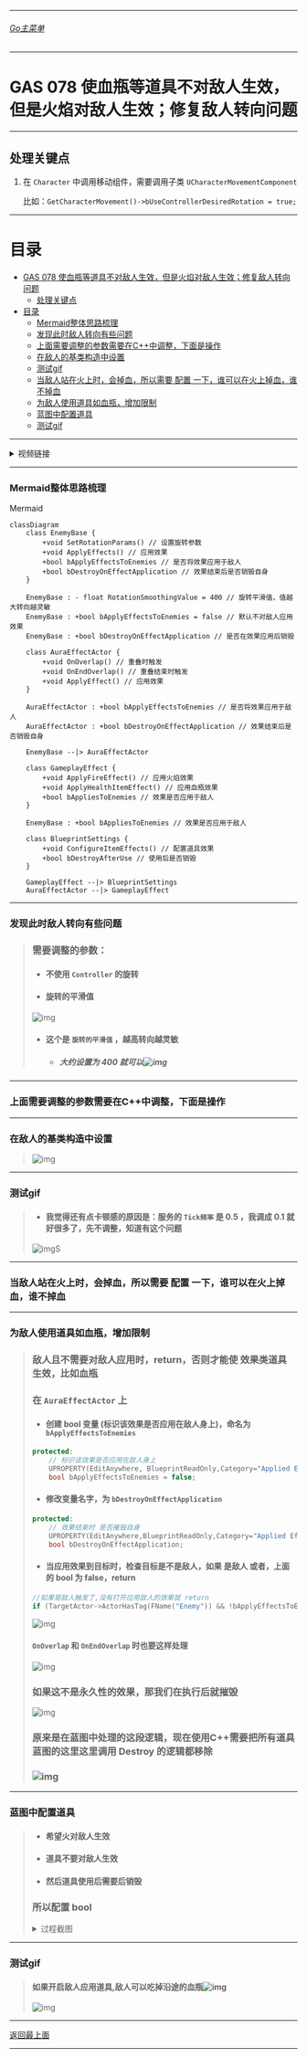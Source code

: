 ___________________________________________________________________________________________
###### [Go主菜单](../MainMenu.md)
___________________________________________________________________________________________

# GAS 078 使血瓶等道具不对敌人生效，但是火焰对敌人生效；修复敌人转向问题

___________________________________________________________________________________________

## 处理关键点

1. 在 `Character` 中调用移动组件，需要调用子类 `UCharacterMovementComponent`

   比如：`GetCharacterMovement()->bUseControllerDesiredRotation = true;`

___________________________________________________________________________________________

# 目录


- [GAS 078 使血瓶等道具不对敌人生效，但是火焰对敌人生效；修复敌人转向问题](#gas-078-使血瓶等道具不对敌人生效但是火焰对敌人生效修复敌人转向问题)
  - [处理关键点](#处理关键点)
- [目录](#目录)
    - [Mermaid整体思路梳理](#mermaid整体思路梳理)
    - [发现此时敌人转向有些问题](#发现此时敌人转向有些问题)
    - [上面需要调整的参数需要在C++中调整，下面是操作](#上面需要调整的参数需要在c中调整下面是操作)
    - [在敌人的基类构造中设置](#在敌人的基类构造中设置)
    - [测试gif](#测试gif)
    - [当敌人站在火上时，会掉血，所以需要 配置 一下，谁可以在火上掉血，谁不掉血](#当敌人站在火上时会掉血所以需要-配置-一下谁可以在火上掉血谁不掉血)
    - [为敌人使用道具如血瓶，增加限制](#为敌人使用道具如血瓶增加限制)
    - [蓝图中配置道具](#蓝图中配置道具)
    - [测试gif](#测试gif-1)



___________________________________________________________________________________________

<details>
<summary>视频链接</summary>

[6. AI and Effect Actors_哔哩哔哩_bilibili](https://www.bilibili.com/video/BV1JD421E7yC?p=166&vd_source=9e1e64122d802b4f7ab37bd325a89e6c)

------

</details>

___________________________________________________________________________________________

### Mermaid整体思路梳理

Mermaid

```mermaid
classDiagram
    class EnemyBase {
        +void SetRotationParams() // 设置旋转参数
        +void ApplyEffects() // 应用效果
        +bool bApplyEffectsToEnemies // 是否将效果应用于敌人
        +bool bDestroyOnEffectApplication // 效果结束后是否销毁自身
    }

    EnemyBase : - float RotationSmoothingValue = 400 // 旋转平滑值，值越大转向越灵敏
    EnemyBase : +bool bApplyEffectsToEnemies = false // 默认不对敌人应用效果
    EnemyBase : +bool bDestroyOnEffectApplication // 是否在效果应用后销毁

    class AuraEffectActor {
        +void OnOverlap() // 重叠时触发
        +void OnEndOverlap() // 重叠结束时触发
        +void ApplyEffect() // 应用效果
    }
    
    AuraEffectActor : +bool bApplyEffectsToEnemies // 是否将效果应用于敌人
    AuraEffectActor : +bool bDestroyOnEffectApplication // 效果结束后是否销毁自身

    EnemyBase --|> AuraEffectActor

    class GameplayEffect {
        +void ApplyFireEffect() // 应用火焰效果
        +void ApplyHealthItemEffect() // 应用血瓶效果
        +bool bAppliesToEnemies // 效果是否应用于敌人
    }
    
    EnemyBase : +bool bAppliesToEnemies // 效果是否应用于敌人

    class BlueprintSettings {
        +void ConfigureItemEffects() // 配置道具效果
        +bool bDestroyAfterUse // 使用后是否销毁
    }

    GameplayEffect --|> BlueprintSettings
    AuraEffectActor --|> GameplayEffect

```

___________________________________________________________________________________________

### 发现此时敌人转向有些问题

> ### 需要调整的参数：
>
> - #### 不使用 `Controller` 的旋转
>
> - #### 旋转的平滑值
>
>  ![img](https://github.com/liyunlong618/LiYunLongKnowledgeLibrary/blob/main/UECPP/Models/GAS/GAS_2_Aura/DetailContent/Image/GAS_078/1.png?raw=true)
>
> - #### **这个是 `旋转的平滑值` ，越高转向越灵敏**
>
>   - ##### 大约设置为 **400** 就可以![img](https://github.com/liyunlong618/LiYunLongKnowledgeLibrary/blob/main/UECPP/Models/GAS/GAS_2_Aura/DetailContent/Image/GAS_078/2.png?raw=true)

------

### 上面需要调整的参数需要在C++中调整，下面是操作

------

### 在敌人的基类构造中设置

> ![img](https://github.com/liyunlong618/LiYunLongKnowledgeLibrary/blob/main/UECPP/Models/GAS/GAS_2_Aura/DetailContent/Image/GAS_078/3.png?raw=true)

------

### 测试gif

> - #### 我觉得还有点卡顿感的原因是：服务的 `Tick频率` 是 0.5 ，我调成 0.1 就好很多了，先不调整，知道有这个问题
>
> ![img](https://github.com/liyunlong618/LiYunLongKnowledgeLibrary/blob/main/UECPP/Models/GAS/GAS_2_Aura/DetailContent/Image/GAS_078/4.gif?raw=true)S

------

### 当敌人站在火上时，会掉血，所以需要 配置 一下，谁可以在火上掉血，谁不掉血

------

### 为敌人使用道具如血瓶，增加限制

>### 敌人且不需要对敌人应用时，return，否则才能使 效果类道具 生效，比如血瓶
>
>
>
>### 在 `AuraEffectActor` 上
>
>- #### 创建 bool 变量 (标识该效果是否应用在敌人身上)，命名为 `bApplyEffectsToEnemies`
>
>  ```cpp
>  protected:
>      // 标识该效果是否应用在敌人身上
>      UPROPERTY(EditAnywhere, BlueprintReadOnly,Category="Applied Effects")
>      bool bApplyEffectsToEnemies = false;
>  ```
>
>- #### 修改变量名字，为 `bDestroyOnEffectApplication`
>
>  ```cpp
>  protected:
>      // 效果结束时 是否摧毁自身
>      UPROPERTY(EditAnywhere,BlueprintReadOnly,Category="Applied Effects")
>      bool bDestroyOnEffectApplication;
>  ```
>
>- #### 当应用效果到目标时，检查目标是不是敌人，如果 是敌人 或者，上面的 bool 为 false，return
>
>  ```cpp
>  //如果是敌人触发了,没有打开应用敌人的效果就 return
>  if (TargetActor->ActorHasTag(FName("Enemy")) && !bApplyEffectsToEnemies) return;
>  ```
>
>
>![img](https://github.com/liyunlong618/LiYunLongKnowledgeLibrary/blob/main/UECPP/Models/GAS/GAS_2_Aura/DetailContent/Image/GAS_078/5.png?raw=true)
>
>#### `OnOverlap` 和 `OnEndOverlap` 时也要这样处理
>
>![img](https://github.com/liyunlong618/LiYunLongKnowledgeLibrary/blob/main/UECPP/Models/GAS/GAS_2_Aura/DetailContent/Image/GAS_078/6.png?raw=true)
>
>### 如果这不是永久性的效果，那我们在执行后就摧毁
>
>![img](https://github.com/liyunlong618/LiYunLongKnowledgeLibrary/blob/main/UECPP/Models/GAS/GAS_2_Aura/DetailContent/Image/GAS_078/7.png?raw=true)
>
>### 原来是在蓝图中处理的这段逻辑，现在使用C++需要把所有道具蓝图的这里这里调用 Destroy 的逻辑都移除
>
>### ![img](https://github.com/liyunlong618/LiYunLongKnowledgeLibrary/blob/main/UECPP/Models/GAS/GAS_2_Aura/DetailContent/Image/GAS_078/8.png?raw=true)

------

### 蓝图中配置道具

>-  #### **希望火对敌人生效**
>
>-  #### **道具不要对敌人生效**
>
>-  #### **然后道具使用后需要后销毁**
>
> ### 所以配置 bool
>
> <details>
> <summary>过程截图</summary>
>
> >- ### 火场的GE![img](https://github.com/liyunlong618/LiYunLongKnowledgeLibrary/blob/main/UECPP/Models/GAS/GAS_2_Aura/DetailContent/Image/GAS_078/9.png?raw=true)
> >
> >- ### 一次性和持续时间类 GE![img](https://github.com/liyunlong618/LiYunLongKnowledgeLibrary/blob/main/UECPP/Models/GAS/GAS_2_Aura/DetailContent/Image/GAS_078/10.png?raw=true)
>
> ------
>
> </details>

------

### 测试gif

> #### 如果开启敌人应用道具,敌人可以吃掉沿途的血瓶![img](https://github.com/liyunlong618/LiYunLongKnowledgeLibrary/blob/main/UECPP/Models/GAS/GAS_2_Aura/DetailContent/Image/GAS_078/11.png?raw=true)
>
> ![img](https://github.com/liyunlong618/LiYunLongKnowledgeLibrary/blob/main/UECPP/Models/GAS/GAS_2_Aura/DetailContent/Image/GAS_078/12.gif?raw=true)


___________________________________________________________________________________________

[返回最上面](#Go主菜单)

___________________________________________________________________________________________